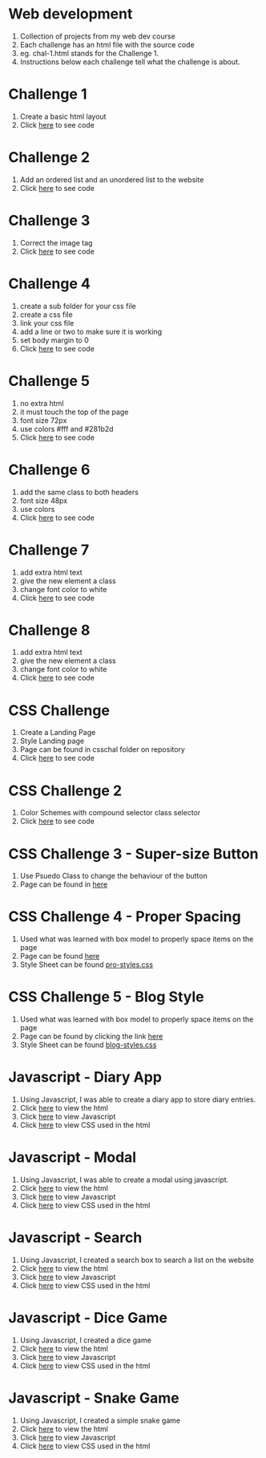 # Web development
1. Collection of projects from my web dev course
1. Each challenge has an html file with the source code
1. eg. chal-1.html stands for the Challenge 1. 
1. Instructions below each challenge tell what the challenge is about. 

# Challenge 1
1. Create a basic html layout
1. Click [here](chal-1.html) to see code

# Challenge 2
1. Add an ordered list and an unordered list to the website
1. Click [here](chal-2.html) to see code

# Challenge 3 
1. Correct the image tag
1. Click [here](chal-3.html) to see code

# Challenge 4
1. create a sub folder for your css file
1. create a css file 
1. link your css file
1. add a line or two to make sure it is working 
1. set body margin to 0
1. Click [here](chal-4.html) to see code

# Challenge 5
1. no extra html
1. it must touch the top of the page
1. font size 72px
1. use colors #fff and #281b2d
1. Click [here](chal-5.html) to see code

# Challenge 6
1. add the same class to both headers
1. font size 48px
1. use colors
1. Click [here](chal-6.html) to see code


# Challenge 7
1. add extra html text
1. give the new element a class
1. change font color to white
1. Click [here](chal-7.html) to see code

# Challenge 8
1. add extra html text
1. give the new element a class
1. change font color to white
1. Click [here](chal-8.html) to see code

# CSS Challenge
1. Create a Landing Page
1. Style Landing page
1. Page can be found in csschal folder on repository
1. Click [here](csschal/index.html) to see code

# CSS Challenge 2
1. Color Schemes with compound selector class selector
1. Click [here](csschal/colorscheme.html) to see code

# CSS Challenge 3 - Super-size Button
1. Use Psuedo Class to change the behaviour of the button
1. Page can be found in [here](csschal/buttons.html)

# CSS Challenge 4 - Proper Spacing
1. Used what was learned with box model to properly space items on the page
1. Page can be found [here](csschal/properspacing.html)
1. Style Sheet can be found [pro-styles.css](pro-styles.css)

# CSS Challenge 5 - Blog Style
1. Used what was learned with box model to properly space items on the page
1. Page can be found by clicking the link [here](csschal/blog.html)
1. Style Sheet can be found [blog-styles.css](csschal/blog-styles.css)

# Javascript - Diary App
1. Using Javascript, I was able to create a diary app to store diary entries. 
1. Click [here](csschal/index.html) to view the html
1. Click [here](javascript/index.js) to view Javascript
1. Click [here](javascript/diary.css) to view CSS used in the html

# Javascript - Modal
1. Using Javascript, I was able to create a modal using javascript. 
1. Click [here](modal/index.html) to view the html
1.  Click [here](modal/modal.js) to view Javascript
1. Click [here](modal/modal.css) to view CSS used in the html

# Javascript - Search
1. Using Javascript, I created a search box to search a list on the website 
1. Click [here](search/index.html) to view the html
1.  Click [here](search/index.js) to view Javascript
1. Click [here](search/styles.css) to view CSS used in the html

# Javascript - Dice Game
1. Using Javascript, I created a dice game
1. Click [here](dicegame/index.html) to view the html
1.  Click [here](dicegame/index.js) to view Javascript
1. Click [here](dicegame/styles.css) to view CSS used in the html

# Javascript - Snake Game
1. Using Javascript, I created a simple snake game
1. Click [here](snakegame/index.html) to view the html
1.  Click [here](snakegame/index.js) to view Javascript
1. Click [here](snakegame/styles.css) to view CSS used in the html


